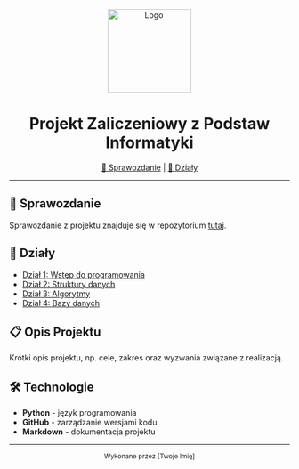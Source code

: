 <div align="center">
  <img src="https://via.placeholder.com/150" alt="Logo" width="150"/>
  <h1>Projekt Zaliczeniowy z Podstaw Informatyki</h1>
</div>

<p align="center">
  <a href="#sprawozdanie">📄 Sprawozdanie</a> |
  <a href="#działy">📂 Działy</a>
</p>

---

## 📄 Sprawozdanie
Sprawozdanie z projektu znajduje się w repozytorium [tutaj](link_do_sprawozdania).

## 📂 Działy
- [Dział 1: Wstęp do programowania](link_do_dzialu1)
- [Dział 2: Struktury danych](link_do_dzialu2)
- [Dział 3: Algorytmy](link_do_dzialu3)
- [Dział 4: Bazy danych](link_do_dzialu4)

## 📋 Opis Projektu
Krótki opis projektu, np. cele, zakres oraz wyzwania związane z realizacją.

## 🛠 Technologie
- **Python** - język programowania
- **GitHub** - zarządzanie wersjami kodu
- **Markdown** - dokumentacja projektu

---

<div align="center">
  <sub>Wykonane przez [Twoje Imię]</sub>
</div>
